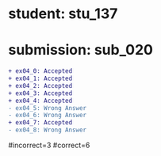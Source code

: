 # student: stu_137
# submission: sub_020

```diff
+ ex04_0: Accepted
+ ex04_1: Accepted
+ ex04_2: Accepted
+ ex04_3: Accepted
+ ex04_4: Accepted
- ex04_5: Wrong Answer
- ex04_6: Wrong Answer
+ ex04_7: Accepted
- ex04_8: Wrong Answer
```
#incorrect=3
#correct=6
